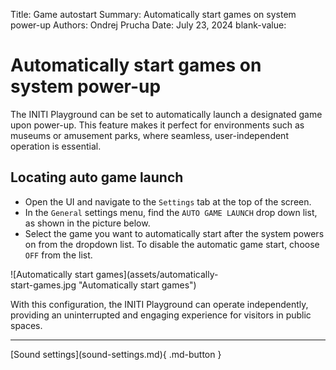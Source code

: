 Title:   Game autostart
Summary: Automatically start games on system power-up
Authors: Ondrej Prucha
Date:    July 23, 2024
blank-value:

# Automatically start games on system power-up

The INITI Playground can be set to automatically launch a designated game upon power-up. This feature makes it perfect for environments such as museums or amusement parks, where seamless, user-independent operation is essential.

## Locating auto game launch

- Open the UI and navigate to the `Settings` tab at the top of the screen.
- In the `General` settings menu, find the `AUTO GAME LAUNCH` drop down list, as shown in the picture below.
- Select the game you want to automatically start after the system powers on from the dropdown list. To disable the automatic game start, choose `OFF` from the list.

<div style='width: 70%' class="center" markdown>
![Automatically start games](assets/automatically-start-games.jpg "Automatically start games")
</div>


With this configuration, the INITI Playground can operate independently, providing an uninterrupted and engaging experience for visitors in public spaces.

----


<div class="center" markdown>
[Sound settings](sound-settings.md){ .md-button }
</div>

<br />